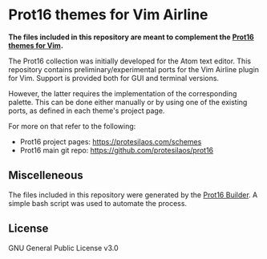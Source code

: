 # Prot16 themes for Vim Airline

**The files included in this repository are meant to complement the [Prot16 themes for Vim](https://github.com/protesilaos/prot16-vim).**

The Prot16 collection was initially developed for the Atom text editor. This repository contains preliminary/experimental ports for the Vim Airline plugin for Vim. Support is provided both for GUI and terminal versions. 

However, the latter requires the implementation of the corresponding palette. This can be done either manually or by using one of the existing ports, as defined in each theme's project page.

For more on that refer to the following:

- Prot16 project pages: https://protesilaos.com/schemes
- Prot16 main git repo: https://github.com/protesilaos/prot16

## Miscelleneous

The files included in this repository were generated by the [Prot16 Builder](https://github.com/protesilaos/prot16-builder). A simple bash script was used to automate the process.

## License

GNU General Public License v3.0

